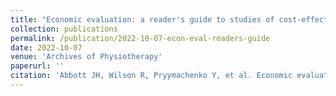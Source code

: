 ```yaml
---
title: "Economic evaluation: a reader's guide to studies of cost-effectiveness"
collection: publications
permalink: /publication/2022-10-07-econ-eval-readers-guide
date: 2022-10-07
venue: 'Archives of Physiotherapy'
paperurl: ''
citation: 'Abbott JH, Wilson R, Pryymachenko Y, et al. Economic evaluation: a reader's guide to studies of cost-effectiveness. Archives of Physiotherapy;In Press.'
---
```

